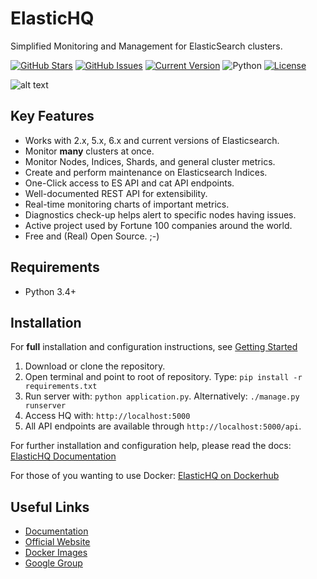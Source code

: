 ElasticHQ
=========

Simplified Monitoring and Management for ElasticSearch clusters.

[![GitHub Stars](https://img.shields.io/github/stars/ElasticHQ/elasticsearch-HQ.svg)](https://github.com/ElasticHQ/elasticsearch-HQ) 
[![GitHub Issues](https://img.shields.io/github/issues/ElasticHQ/elasticsearch-HQ.svg)](https://github.com/ElasticHQ/elasticsearch-HQ) 
[![Current Version](https://img.shields.io/badge/version-3.0.0-green.svg)](https://github.com/ElasticHQ/elasticsearch-HQ) 
![Python](https://img.shields.io/badge/python-v3.4%20%2F%20v3.6-blue.svg)
[![License](https://img.shields.io/badge/license-ASL-blue.svg)](https://opensource.org/licenses/ASL)


![alt text](https://raw.githubusercontent.com/ElasticHQ/elasticsearch-HQ/master/main_dashboard.png)


Key Features
------------
* Works with 2.x, 5.x, 6.x and current versions of Elasticsearch. 
* Monitor **many** clusters at once.
* Monitor Nodes, Indices, Shards, and general cluster metrics.
* Create and perform maintenance on Elasticsearch Indices.
* One-Click access to ES API and cat API endpoints.
* Well-documented REST API for extensibility.
* Real-time monitoring charts of important metrics.
* Diagnostics check-up helps alert to specific nodes having issues.
* Active project used by Fortune 100 companies around the world.
* Free and (Real) Open Source. ;-)

Requirements
------------

* Python 3.4+


Installation
------------

For **full** installation and configuration instructions, see [Getting Started](http://docs.elastichq.org/installation.html)

1. Download or clone the repository. 
2. Open terminal and point to root of repository. Type: ``pip install -r requirements.txt``
3. Run server with: `` python application.py ``. Alternatively: ``./manage.py runserver``
4. Access HQ with: `` http://localhost:5000 ``
5. All API endpoints are available through `` http://localhost:5000/api ``.  

For further installation and configuration help, please read the docs: [ElasticHQ Documentation](http://docs.elastichq.org)

For those of you wanting to use Docker: [ElasticHQ on Dockerhub](https://hub.docker.com/r/elastichq/elasticsearch-hq/)

Useful Links
------------
* [Documentation](http://docs.elastichq.org)
* [Official Website](http://www.elastichq.org)
* [Docker Images](https://hub.docker.com/r/elastichq/elasticsearch-hq/)
* [Google Group](https://groups.google.com/d/forum/elastichq)



